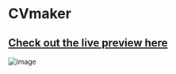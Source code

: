 # CVmaker

## [Check out the live preview here](https://harshalshirote2002.github.io/CVmaker/)

![image](https://github.com/Harshalshirote2002/CVmaker/assets/75237728/51091ee3-c4ab-4aa7-81e5-d0efb876750b)

